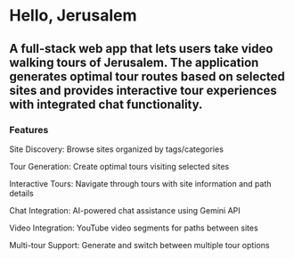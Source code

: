 
# Hello, Jerusalem

## A full-stack web app that lets users take video walking tours of Jerusalem. The application generates optimal tour routes based on selected sites and provides interactive tour experiences with integrated chat functionality.

### Features

Site Discovery: Browse sites organized by tags/categories

Tour Generation: Create optimal tours visiting selected sites

Interactive Tours: Navigate through tours with site information and path details

Chat Integration: AI-powered chat assistance using Gemini API

Video Integration: YouTube video segments for paths between sites

Multi-tour Support: Generate and switch between multiple tour options
